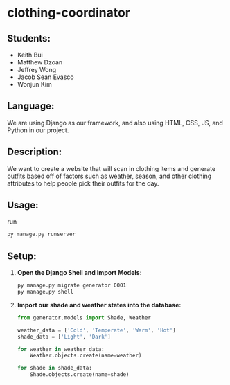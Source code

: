 # clothing-coordinator
## Students:
- Keith Bui
- Matthew Dzoan
- Jeffrey Wong
- Jacob Sean Evasco
- Wonjun Kim

## Language:
We are using Django as our framework, and also using HTML, CSS, JS, and Python in our project.

## Description:
We want to create a website that will scan in clothing items and generate outfits based off of factors such as weather, season, and other clothing attributes to help people pick their outfits for the day.

## Usage:
run
```bash
py manage.py runserver
```

## Setup:
1. **Open the Django Shell and Import Models:**
   ```sh
   py manage.py migrate generator 0001
   py manage.py shell
   ```

2. **Import our shade and weather states into the database:**
   ```py
   from generator.models import Shade, Weather

   weather_data = ['Cold', 'Temperate', 'Warm', 'Hot']
   shade_data = ['Light', 'Dark']

   for weather in weather_data:
       Weather.objects.create(name=weather)

   for shade in shade_data:
       Shade.objects.create(name=shade)
   ```
